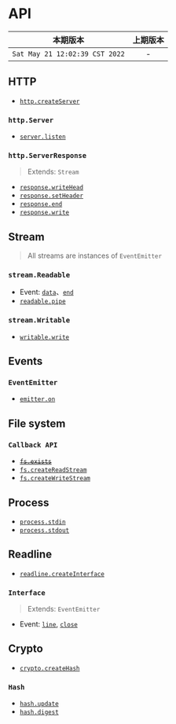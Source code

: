 # API

|本期版本| 上期版本 
|:---:|:---:
`Sat May 21 12:02:39 CST 2022` | -

## HTTP

* [`http.createServer`](https://nodejs.org/dist/latest-v16.x/docs/api/http.html#httpcreateserveroptions-requestlistener)

### `http.Server`

* [`server.listen`](https://nodejs.org/dist/latest-v16.x/docs/api/net.html#serverlisten)

### `http.ServerResponse`

> Extends: `Stream`

* [`response.writeHead`](https://nodejs.org/dist/latest-v16.x/docs/api/http.html#responsewriteheadstatuscode-statusmessage-headers)
* [`response.setHeader`](https://nodejs.org/dist/latest-v16.x/docs/api/http.html#responsesetheadername-value)
* [`response.end`](https://nodejs.org/dist/latest-v16.x/docs/api/http.html#responseenddata-encoding-callback)
* [`response.write`](https://nodejs.org/dist/latest-v16.x/docs/api/http.html#responsewritechunk-encoding-callback)

## Stream

> All streams are instances of `EventEmitter`

### `stream.Readable`

* Event: [`data`](https://nodejs.org/dist/latest-v16.x/docs/api/stream.html#event-data)、[`end`](https://nodejs.org/dist/latest-v16.x/docs/api/stream.html#event-end)
* [`readable.pipe`](https://nodejs.org/dist/latest-v16.x/docs/api/stream.html#readablepipedestination-options)

### `stream.Writable`

* [`writable.write`](https://nodejs.org/dist/latest-v16.x/docs/api/stream.html#writablewritechunk-encoding-callback)

## Events


### `EventEmitter`

* [`emitter.on`](https://nodejs.org/dist/latest-v16.x/docs/api/events.html#emitteroneventname-listener)


## File system

### `Callback API`

* ~~[`fs.exists`](https://nodejs.org/dist/latest-v16.x/docs/api/fs.html#fswritefilefile-data-options-callback)~~
* [`fs.createReadStream`](https://nodejs.org/dist/latest-v16.x/docs/api/fs.html#fscreatereadstreampath-options)
* [`fs.createWriteStream`](https://nodejs.org/dist/latest-v16.x/docs/api/fs.html#fscreatewritestreampath-options)


## Process

* [`process.stdin`](https://nodejs.org/dist/latest-v16.x/docs/api/process.html#processstdin)
* [`process.stdout`](https://nodejs.org/dist/latest-v16.x/docs/api/process.html#processstdout)

## Readline

* [`readline.createInterface`](https://nodejs.org/dist/latest-v16.x/docs/api/readline.html#readlinecreateinterfaceoptions)

### `Interface`

> Extends: `EventEmitter`

* Event: [`line`](https://nodejs.org/dist/latest-v16.x/docs/api/readline.html#event-line), [`close`](https://nodejs.org/dist/latest-v16.x/docs/api/readline.html#event-close)

## Crypto

* [`crypto.createHash`](https://nodejs.org/dist/latest-v16.x/docs/api/crypto.html#cryptocreatehashalgorithm-options)

### `Hash`

* [`hash.update`](https://nodejs.org/dist/latest-v16.x/docs/api/crypto.html#hashupdatedata-inputencoding)
* [`hash.digest`](https://nodejs.org/dist/latest-v16.x/docs/api/crypto.html#hashdigestencoding)